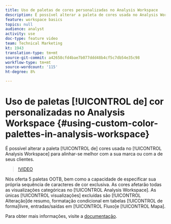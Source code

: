 ```yaml
---
title: Uso de paletas de cores personalizadas no Analysis Workspace
description: É possível alterar a paleta de cores usada no Analysis Workspace para alinhar-se melhor com a sua marca ou com a de seus clientes.
feature: workspace basics
topics: null
audience: analyst
activity: use
doc-type: feature video
team: Technical Marketing
kt: 1943
translation-type: tm+mt
source-git-commit: a42658cfd4bae7b077ddd48b4cf5c7db54e35c98
workflow-type: tm+mt
source-wordcount: '115'
ht-degree: 8%

---
```



# Uso de paletas [!UICONTROL de] cor personalizadas no Analysis Workspace {#using-custom-color-palettes-in-analysis-workspace}

É possível alterar a paleta [!UICONTROL de] cores usada no [!UICONTROL Analysis Workspace] para alinhar-se melhor com a sua marca ou com a de seus clientes.

>[!VIDEO](https://video.tv.adobe.com/v/23876/?quality=12)

Nós oferta 5 paletas OOTB, bem como a capacidade de especificar sua própria sequência de caracteres de cor exclusiva. As cores afetarão todas as visualizações categóricas no [!UICONTROL Analysis Workspace]. As únicas [!UICONTROL visualizações] excluídas são [!UICONTROL Alteração]de resumo, formatação condicional em tabelas [!UICONTROL de forma]livre, entradas/saídas em [!UICONTROL Fluxo]e [!UICONTROL Mapa].

Para obter mais informações, visite a [documentação](https://marketing.adobe.com/resources/help/pt_BR/analytics/analysis-workspace/color_palettes.html).
